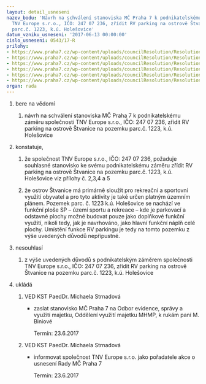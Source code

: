 ```yaml
---
layout: detail_usneseni
nazev_bodu: 'Návrh na schválení stanoviska MČ Praha 7 k podnikatelskému záměru společnosti
  TNV Europe s.r.o., IČO: 247 07 236, zřídit RV parking na ostrově Štvanice na pozemku
  parc.č. 1223, k.ú. Holešovice'
datum_vzniku_usneseni: '2017-06-13 00:00:00'
cislo_usneseni: 0543/17-R
prilohy:
- https://www.praha7.cz/wp-content/uploads/councilResolution/Resolutions/29185/export/Duvodovazprava_parkovisteStvanice~214670.doc
- https://www.praha7.cz/wp-content/uploads/councilResolution/Resolutions/29185/export/ilustrace_parking1_Stvanice~214669.jpg
- https://www.praha7.cz/wp-content/uploads/councilResolution/Resolutions/29185/export/ilustrace_parking2_Stvanice~214668.jpg
- https://www.praha7.cz/wp-content/uploads/councilResolution/Resolutions/29185/export/katastralnimapapozemku_1223_kuholesovice~214667.pdf
- https://www.praha7.cz/wp-content/uploads/councilResolution/Resolutions/29185/export/email_Sulc_zadost_parkoviste_27042017~214666.pdf
- https://www.praha7.cz/wp-content/uploads/councilResolution/Resolutions/29185/export/export~295891.pdf
organ: rada
---
```

<OL class=urzList_view id=urzList>
<LI class=urzClass1><SPAN name="1">bere na vědomí</SPAN> 
<OL class=urzOlClass>
<LI class=urzClass2 style="TEXT-ALIGN: left"><SPAN>
<P>návrh na schválení stanoviska MČ Praha 7 k podnikatelskému záměru společnosti TNV Europe s.r.o., IČO: 247 07 236, zřídit RV parking na ostrově Štvanice na pozemku parc.č. 1223, k.ú. Holešovice</P></SPAN></LI></OL></LI>
<LI class=urzClass1><SPAN name="50">konstatuje,</SPAN> 
<OL class=urzOlClass>
<LI class=urzClass2 style="TEXT-ALIGN: left"><SPAN>
<P>že společnost TNV Europe s.r.o., IČO: 247 07 236, požaduje souhlasné stanovisko ke svému podnikatelskému záměru zřídit RV parking na ostrově Štvanice na pozemku parc.č. 1223, k.ú. Holešovice&nbsp;viz přílohy č. 2,3,4 a 5</P></SPAN></LI>
<LI class=urzClass2 style="TEXT-ALIGN: left"><SPAN>
<P>že ostrov Štvanice má primárně sloužit pro rekreační a sportovní využití obyvatel a pro tyto aktivity je také určen platným územním plánem. Pozemek parc. č. 1223 k.ú. Holešovice se nachází ve funkční ploše SP – území sportu a rekreace – kde je parkovací a odstavné plochy možné budovat pouze jako doplňkové funkční využití, nikoli tedy, jak je navrhováno, jako hlavní funkční náplň celé plochy. Umístění funkce RV parkingu je tedy na tomto pozemku z výše uvedených důvodů nepřípustné.</P></SPAN></LI></OL></LI>
<LI class=urzClass1><SPAN name="11">nesouhlasí</SPAN> 
<OL class=urzOlClass>
<LI class=urzClass2 style="TEXT-ALIGN: left"><SPAN>
<P>﻿﻿z výše uvedených důvodů s&nbsp;podnikatelským záměrem společnosti TNV Europe s.r.o., IČO: 247 07 236, zřídit RV parking na ostrově Štvanice na pozemku parc.č. 1223, k.ú. Holešovice</P></SPAN></LI></OL></LI>
<LI class=urzClass1 id=urzUkoly><SPAN name="1">ukládá</SPAN>
<OL class=urzOlClass>
<LI class=urzClass2><SPAN>
<P>VED KST PaedDr. Michaela Strnadová</P></SPAN>
<UL class=urzUlClass>
<LI class=urzClass3><SPAN>
<P>zaslat stanovisko MČ Praha 7 na Odbor evidence, správy a využití majetku, Oddělení využití majetku MHMP, k rukám paní M. Biniové</P></SPAN><SPAN class=urzUkolTermin>Termín:&nbsp;23.6.2017</SPAN></LI></UL></LI>
<LI class=urzClass2><SPAN>
<P>VED KST PaedDr. Michaela Strnadová</P></SPAN>
<UL class=urzUlClass>
<LI class=urzClass3><SPAN>
<P>informovat společnost TNV Europe s.r.o. jako pořadatele akce o usnesení Rady MČ Praha 7</P></SPAN><SPAN class=urzUkolTermin>Termín:&nbsp;23.6.2017</SPAN></LI></UL></LI></OL></LI></OL>